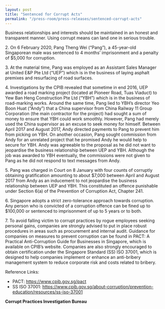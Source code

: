 ```yaml
---
layout: post
title: "Sentenced for Corrupt Acts"
permalink: "/press-room/press-releases/sentenced-corrupt-acts"
---
```

Business relationships and interests should be maintained in an honest and transparent manner. Using corrupt means can land one in serious trouble.

2\.       On 6 February 2020, Pang Theng Wei (“Pang”), a 45-year-old Singaporean male was sentenced to 4 months’ imprisonment and a penalty of $5,000 for corruption.

3\.       At the material time, Pang was employed as an Assistant Sales Manager at United E&P Pte Ltd (“UEP”) which is in the business of laying asphalt premixes and resurfacing of road surfaces.

4\.       Investigations by the CPIB revealed that sometime in end 2016, UEP awarded a road marking project (located at Pioneer Road, Tuas Viaduct) to Yew Ban Heng Construction Pte Ltd (“YBH”) which is in the business of road-marking works. Around the same time, Pang lied to YBH’s director Yeo Boon Huat (“Andy”) that a China supervisor from China Railway 11 Group Corporation (the main contractor for the project) had sought a sum of money to ensure that YBH could work smoothly. However, Pang had merely used the China supervisor as an excuse to seek money for himself. Between April 2017 and August 2017, Andy directed payments to Pang to prevent him from picking on YBH. On another occasion, Pang sought commission from Andy for an unrelated project that he promised Andy he would help to secure for YBH. Andy was agreeable to the proposal as he did not want to jeopardise the business relationship between UEP and YBH. Although the job was awarded to YBH eventually, the commissions were not given to Pang as he did not respond to text messages from Andy.

5\.       Pang was charged in Court on 8 January with four counts of corruptly obtaining gratification amounting to about $7,000 between April and August 2017 from Andy as an inducement to not jeopardise the business relationship between UEP and YBH. This constituted an offence punishable under Section 6(a) of the Prevention of Corruption Act, Chapter 241.

6\.       Singapore adopts a strict zero-tolerance approach towards corruption. Any person who is convicted of a corruption offence can be fined up to $100,000 or sentenced to imprisonment of up to 5 years or to both.

7\.       To avoid falling victim to corrupt practices by rogue employees seeking personal gains, companies are strongly advised to put in place robust procedures in areas such as procurement and internal audit. Guidance for companies on measures to prevent corruption can be found in PACT: A Practical Anti-Corruption Guide for Businesses in Singapore, which is available on CPIB’s website. Companies are also strongly encouraged to obtain certification under the Singapore Standard (SS) ISO 37001, which is designed to help companies implement or enhance an anti-bribery management system to reduce corporate risk and costs related to bribery.

Reference Links:
* PACT: <a href="https://www.cpib.gov.sg/pact">https://www.cpib.gov.sg/pact</a><br />
* SS ISO 37001: <a href="https://www.cpib.gov.sg/about-corruption/prevention-education/resources/ss-iso-37001">https://www.cpib.gov.sg/about-corruption/prevention-education/resources/ss-iso-37001</a>
 
**Corrupt Practices Investigation Bureau**
